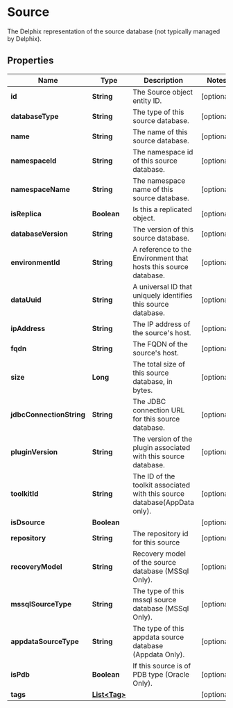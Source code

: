 

# Source

The Delphix representation of the source database (not typically managed by Delphix).

## Properties

| Name | Type | Description | Notes |
|------------ | ------------- | ------------- | -------------|
|**id** | **String** | The Source object entity ID. |  [optional] |
|**databaseType** | **String** | The type of this source database. |  [optional] |
|**name** | **String** | The name of this source database. |  [optional] |
|**namespaceId** | **String** | The namespace id of this source database. |  [optional] |
|**namespaceName** | **String** | The namespace name of this source database. |  [optional] |
|**isReplica** | **Boolean** | Is this a replicated object. |  [optional] |
|**databaseVersion** | **String** | The version of this source database. |  [optional] |
|**environmentId** | **String** | A reference to the Environment that hosts this source database. |  [optional] |
|**dataUuid** | **String** | A universal ID that uniquely identifies this source database. |  [optional] |
|**ipAddress** | **String** | The IP address of the source&#39;s host. |  [optional] |
|**fqdn** | **String** | The FQDN of the source&#39;s host. |  [optional] |
|**size** | **Long** | The total size of this source database, in bytes. |  [optional] |
|**jdbcConnectionString** | **String** | The JDBC connection URL for this source database. |  [optional] |
|**pluginVersion** | **String** | The version of the plugin associated with this source database. |  [optional] |
|**toolkitId** | **String** | The ID of the toolkit associated with this source database(AppData only). |  [optional] |
|**isDsource** | **Boolean** |  |  [optional] |
|**repository** | **String** | The repository id for this source |  [optional] |
|**recoveryModel** | **String** | Recovery model of the source database (MSSql Only). |  [optional] |
|**mssqlSourceType** | **String** | The type of this mssql source database (MSSql Only). |  [optional] |
|**appdataSourceType** | **String** | The type of this appdata source database (Appdata Only). |  [optional] |
|**isPdb** | **Boolean** | If this source is of PDB type (Oracle Only). |  [optional] |
|**tags** | [**List&lt;Tag&gt;**](Tag.md) |  |  [optional] |



